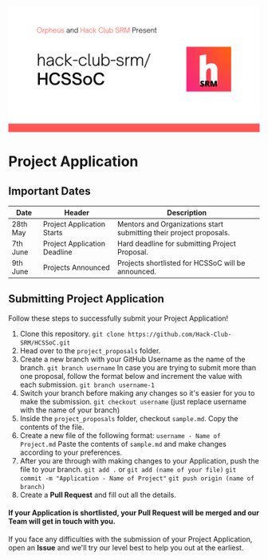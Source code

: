 ![Header](assets/Header.png)
# Project Application
## Important Dates
| Date | Header | Description |
| ----- | -------- | -------- |
| 28th May | Project Application Starts | Mentors and Organizations start submitting their project proposals. |
| 7th June | Project Application Deadline | Hard deadline for submitting Project Proposal. |
| 9th June | Projects Announced | Projects shortlisted for HCSSoC will be announced. |

## Submitting Project Application
Follow these steps to successfully submit your Project Application!

1. Clone this repository.
   `git clone https://github.com/Hack-Club-SRM/HCSSoC.git`
2. Head over to the `project_proposals` folder.
3. Create a new branch with your GitHub Username as the name of the branch.
   `git branch username`
   In case you are trying to submit more than one proposal, follow the format below and increment the value with each submission.
   `git branch username-1`
4. Switch your branch before making any changes so it's easier for you to make the submission.
   `git checkout username` (just replace username with the name of your branch)
5. Inside the `project_proposals` folder, checkout `sample.md`. Copy the contents of the file.
6. Create a new file of the following format:
   `username - Name of Project.md`
   Paste the contents of `sample.md` and make changes according to your preferences. 
7. After you are through with making changes to your Application, push the file to your branch.
   `git add .` or `git add (name of your file)`
   `git commit -m "Application - Name of Project"`
   `git push origin (name of branch)`
8. Create a **Pull Request** and fill out all the details. 

#### If your Application is shortlisted, your Pull Request will be merged and our Team will get in touch with you.

If you face any difficulties with the submission of your Project Application, open an **Issue** and we'll try our level best to help you out at the earliest.
